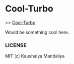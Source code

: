 Cool-Turbo
==========

\>\> [Cool-Turbo](http://krman009.github.io/Cool-Turbo/ "Website")

Would be something cool here.

### LICENSE

MIT (c) Kaushalya Mandaliya
